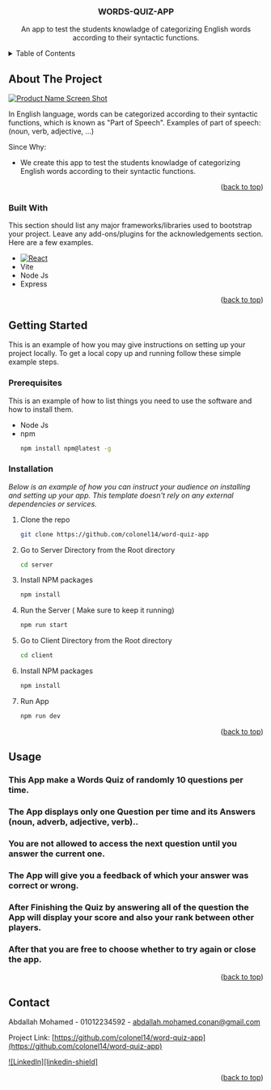 <!-- Improved compatibility of back to top link: See: https://github.com/othneildrew/Best-README-Template/pull/73 -->

<a name="readme-top"></a>

<!-- PROJECT LOGO -->
<br />
<div align="center">

  <h3 align="center">WORDS-QUIZ-APP</h3>

  <p align="center">
    An app to test the students knowladge of categorizing English words according to their syntactic functions.
  </p>
</div>

<!-- TABLE OF CONTENTS -->
<details>
  <summary>Table of Contents</summary>
  <ol>
    <li>
      <a href="#about-the-project">About The Project</a>
      <ul>
        <li><a href="#built-with">Built With</a></li>
      </ul>
    </li>
    <li>
      <a href="#getting-started">Getting Started</a>
      <ul>
        <li><a href="#prerequisites">Prerequisites</a></li>
        <li><a href="#installation">Installation</a></li>
      </ul>
    </li>
    <li><a href="#usage">Usage</a></li>
    <li><a href="#contact">Contact</a></li>
  </ol>
</details>

<!-- ABOUT THE PROJECT -->

## About The Project

[![Product Name Screen Shot][product-screenshot]](https://example.com)

In English language, words can be categorized according to their syntactic functions, which is known as "Part of Speech".
Examples of part of speech: (noun, verb, adjective, ...)

Since Why:

- We create this app to test the students knowladge of categorizing English words according to their syntactic functions.

<p align="right">(<a href="#readme-top">back to top</a>)</p>

### Built With

This section should list any major frameworks/libraries used to bootstrap your project. Leave any add-ons/plugins for the acknowledgements section. Here are a few examples.

- [![React][react.js]][react-url]
- Vite
- Node Js
- Express

<p align="right">(<a href="#readme-top">back to top</a>)</p>

<!-- GETTING STARTED -->

## Getting Started

This is an example of how you may give instructions on setting up your project locally.
To get a local copy up and running follow these simple example steps.

### Prerequisites

This is an example of how to list things you need to use the software and how to install them.

- Node Js
- npm
  ```sh
  npm install npm@latest -g
  ```

### Installation

_Below is an example of how you can instruct your audience on installing and setting up your app. This template doesn't rely on any external dependencies or services._

1. Clone the repo
   ```sh
   git clone https://github.com/colonel14/word-quiz-app
   ```
2. Go to Server Directory from the Root directory
   ```sh
   cd server
   ```
3. Install NPM packages
   ```sh
   npm install
   ```
4. Run the Server ( Make sure to keep it running)
   ```sh
   npm run start
   ```
5. Go to Client Directory from the Root directory
   ```sh
   cd client
   ```
6. Install NPM packages
   ```sh
   npm install
   ```
7. Run App
   ```sh
   npm run dev
   ```

<p align="right">(<a href="#readme-top">back to top</a>)</p>

<!-- USAGE EXAMPLES -->

## Usage

### This App make a Words Quiz of randomly 10 questions per time.
### The App displays only one Question per time and its Answers (noun, adverb, adjective, verb)..
### You are not allowed to access the next question until you answer the current one.
### The App will give you a feedback of which your answer was correct or wrong.
### After Finishing the Quiz by answering all of the question the App will display your score and also your rank between other players.
### After that you are free to choose whether to try again or close the app.

<p align="right">(<a href="#readme-top">back to top</a>)</p>

<!-- CONTACT -->

## Contact

Abdallah Mohamed - 01012234592 - abdallah.mohamed.conan@gmail.com

Project Link: [https://github.com/colonel14/word-quiz-app](https://github.com/colonel14/word-quiz-app)

[![LinkedIn][linkedin-shield]][linkedin-url]

<p align="right">(<a href="#readme-top">back to top</a>)</p>

<!-- MARKDOWN LINKS & IMAGES -->
<!-- https://www.markdownguide.org/basic-syntax/#reference-style-links -->

[linkedin-url]: https://www.linkedin.com/in/drColonel/
[product-screenshot]: images/Screenshot.png
[react.js]: https://img.shields.io/badge/React-20232A?style=for-the-badge&logo=react&logoColor=61DAFB
[react-url]: https://reactjs.org/
